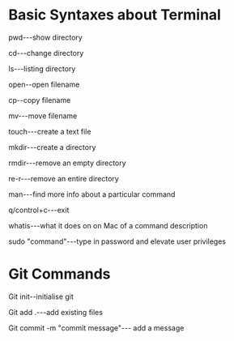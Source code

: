# Basic Syntaxes about Terminal

pwd---show directory

cd---change directory

ls---listing directory

open--open filename

cp--copy filename

mv---move filename

touch---create a text file

mkdir---create a directory

rmdir---remove an empty directory

re-r---remove an entire directory

man---find more info about a particular command

q/control+c---exit

whatis---what it does on on Mac of a command description

sudo "command"---type in password and elevate user privileges


# Git Commands

Git init--initialise git

Git add .---add existing files

Git commit -m "commit message"--- add a message
